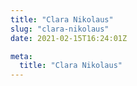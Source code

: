 ```yaml
---
title: "Clara Nikolaus"
slug: "clara-nikolaus"
date: 2021-02-15T16:24:01Z

meta:
  title: "Clara Nikolaus"
---
```


